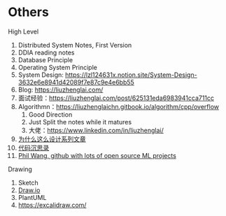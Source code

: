 

# Others

High Level

1. Distributed System Notes, First Version
2. DDIA reading notes
3. Database Principle
4. Operating System Principle
5. System Design: https://lzl124631x.notion.site/System-Design-3632e6e8941d42089f7e87c9e4e6bb55
6. Blog: https://liuzhenglai.com/
7. 面试经验：https://liuzhenglai.com/post/625131eda6983941cca711cc
8. Algorithmn：https://liuzhenglaichn.gitbook.io/algorithm/cpp/overflow
   1. Good Direction
   2. Just Split the notes while it matures
   3. 大佬：https://www.linkedin.com/in/liuzhenglai/
9. [为什么这么设计系列文章](https://draveness.me/whys-the-design/)
10. [代码沉思录](https://draveness.me/whys-the-design/)
11. [Phil Wang, github with lots of open source ML projects](https://github.com/lucidrains)



Drawing

1. Sketch
2. [Draw.io](http://Draw.io)
3. PlantUML
4. https://excalidraw.com/